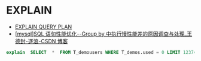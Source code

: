 # EXPLAIN

- [EXPLAIN QUERY PLAN](https://www.sqlite.org/eqp.html)
- [[mysql]SQL 语句性能优化--Group by 中执行慢性能差的原因调查与处理\_王德封-逐浪-CSDN 博客](https://blog.csdn.net/szwangdf/article/details/80789279)

```sql
explain  SELECT  *  FROM T_demousers WHERE T_demos.used = 0 LIMIT 123746,1
```
